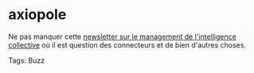 # axiopole

Ne pas manquer cette [newsletter sur le management de l'intelligence collective](https://www.axiopole.net/egroup/LettreLireDetail.php?noe_arg=TWVudUxldHRyZVVzZXJfVmFyPW5vbmUmaWRfdHlwZWxldHRyZT0yJmxhbmc9ZnImZGlyZWN0X2xvZ2luPW5vZSZ1c2VyX2xvZ2luPXVzZXJfZnJhJnVzZXJfcGFzc3dvcmQ9MTBiZDc2YTU0MWM4ZWY1Zg==) où il est question des connecteurs et de bien d'autres choses.

Tags: Buzz